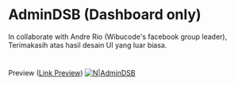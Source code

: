 # AdminDSB (Dashboard only)
In collaborate with Andre Rio (Wibucode's facebook group leader), Terimakasih atas hasil desain UI yang luar biasa.
#
Preview ([Link Preview](https://admin-bsd.vercel.app/))
[![N|AdminDSB](https://raw.githubusercontent.com/marzukiberg/admin-bsd/main/AdminDSB%20Screenshot.png)](https://admin-bsd.vercel.app/)

